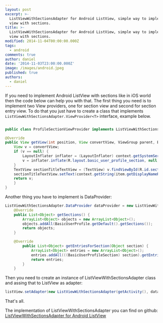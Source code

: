 ```yaml
---
layout: post
excerpt: >-
  ListViewWithSectionsAdapter for Android ListView, simple way to implement list
  view with sections.
title: >-
  ListViewWithSectionsAdapter for Android ListView, simple way to implement list
  view with sections.
modified: 2014-11-04T00:00:00.000Z
tags:
  - android
comments: true
author: daniel
date: '2014-11-03T23:00:00.000Z'
image: /images/android.jpeg
published: true
authors:
  - daniel
---
```


If you need to implement Android ListView with sections like in iOS world then the code below can help you with that. The first thing you need is to implement two View providers, one for section view and second for section entry view. To do that you just have to create a class that implements `ListViewWithSectionsAdapter.ViewProvider<T>` interface, example below.

```Java

public class ProfileSectionViewProvider implements ListViewWithSectionsAdapter.ViewProvider<BasicUserProfileSection> {

@Override
public View getView(int position, View convertView, ViewGroup parent, BasicUserProfileSection item, Context context) {
    View v = convertView;
    if (v == null) {
        LayoutInflater inflater = (LayoutInflater) context.getSystemService(Context.LAYOUT_INFLATER_SERVICE);
        v = inflater.inflate(R.layout.basic_user_profile_section, null);
    }
    TextView sectionTitleTextView = (TextView) v.findViewById(R.id.sectionTitle);
    sectionTitleTextView.setText(context.getString(item.getDisplayNameResourceId()));
    return v;
    }
}
```

Another thing you have to implement is DataProvider:

```Java
ListViewWithSectionsAdapter.DataProvider dataProvider = new ListViewWithSectionsAdapter.DataProvider() {
    @Override
    public List<Object> getSections() {
        ArrayList<Object> objects = new ArrayList<Object>();
        objects.addAll(BasicUserProfile.getDefault().getSections());
        return objects;
    }

    @Override
        public List<Object> getEntriesForSection(Object section) {
            ArrayList<Object> entries = new ArrayList<Object>();
            entries.addAll(((BasicUserProfileSection) section).getEntries());
            return entries;
        }
    }
```

Then you need to create an instance of ListViewWithSectionsAdapter class and assing that to ListView as adapter:
```Java
listView.setAdapter(new ListViewWithSectionsAdapter(getActivity(), dataProvider, new ProfileSectionViewProvider(), new ProfileEntryViewProvider()));
```

That's all. 

The implementation of ListViewWithSectionsAdapter you can find on github: [ListViewWithSectionsAdapter for Android ListView](https://gist.github.com/danielmakurat/2ed33ef7a3d1100149ef)
